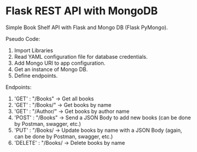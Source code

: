 # Flask REST API with MongoDB
Simple Book Shelf API with Flask and Mongo DB (Flask PyMongo).

Pseudo Code:

1. Import Libraries
2. Read YAML configuration file for database credentials.
3. Add Mongo URI to app configuration.
4. Get an instance of Mongo DB.
5. Define endpoints.

Endpoints:
  1. 'GET'    : "/Books"                 ->  Get all books
  2. 'GET'    : "/Books/<book name>"     ->  Get books by name
  3. 'GET'    : "/Author/<author name>"  ->  Get books by author name
  4. 'POST'   : "/Books"                 ->  Send a JSON Body to add new books (can be done by Postman, swagger, etc.)
  5. 'PUT'    : "/Books/<book name>      ->  Update books by name with a JSON Body (again, can be done by Postman, swagger, etc.)
  6. 'DELETE' : "/Books/<book name>      ->  Delete books by name
